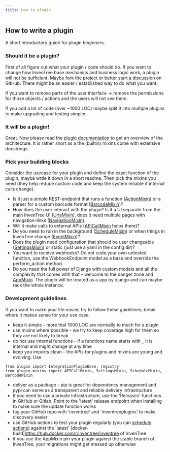 ```yaml
---
title: How to plugin
---
```


## How to write a plugin
A short introductory guide for plugin beginners.

### Should it be a plugin?
First of all figure out what your plugin / code should do.
If you want to change how InvenTree base mechanics and business logic work, a plugin will not be sufficient. Maybe fork the project or better [start a discussion](https://github.com/inventree/InvenTree/discussions) on GitHub. There might be an easier / established way to do what you want.

If you want to remove parts of the user interface -> remove the permissions for those objects / actions and the users will not see them.

If you add a lot of code (over ~1000 LOC) maybe split it into multiple plugins to make upgrading and testing simpler.

### It will be a plugin!
Great. Now please read the [plugin documentation](./plugins.md) to get an overview of the architecture. It is rather short as a the (builtin) mixins come with extensive docstrings.

### Pick your building blocks
Consider the usecase for your plugin and define the exact function of the plugin, maybe wrtie it down in a short readme. Then pick the mixins you need (they help reduce custom code and keep the system reliable if internal calls change).

- Is it just a simple REST-endpoint that runs a function ([ActionMixin](./plugins/action.md)) or a parser for a custom barcode format ([BarcodeMixin](./plugins/barcode.md))?
- How does the user interact with the plugin? Is it a UI separate from the main InvenTree UI ([UrlsMixin](./plugins/urls.md)), does it need multiple pages with navigation-links ([NavigationMixin](./plugins/navigation.md)).
- Will it make calls to external APIs ([APICallMixin](./plugins/api.md) helps there)?
- Do you need to run in the background ([ScheduleMixin](./plugins/schedule.md)) or when things in InvenTree change ([EventMixin](./plugins/event.md))?
- Does the plugin need configuration that should be user changeable ([SettingsMixin](./plugins/settings.md)) or static (just use a yaml in the config dir)?
- You want to receive webhooks? Do not code your own untested function, use the WebhookEndpoint model as a base and override the perform_action method.
- Do you need the full power of Django with custom models and all the complexity that comes with that – welcome to the danger zone and [AppMixin](./plugins/app.md). The plugin will be treated as a app by django and can maybe rack the whole instance.

### Development guidelines
If you want to make your life easier, try to follow these guidelines; break where it makes sense for your use case.

- keep it simple - more that 1000 LOC are normally to much for a plugin
- use mixins where possible - we try to keep coverage high for them so they are not likely to break
- do not use internal functions - if a functions name starts with `_` it is internal and might change at any time
- keep you imports clean - the APIs for plugins and mixins are young and evolving. Use
```
from plugin import IntegrationPluginBase, registry
from plugin.mixins import APICallMixin, SettingsMixin, ScheduleMixin, BarcodeMixin

```
- deliver as a package - pip is great for dependency management and pypi can serve as a transparent and reliable delivery infrastructure
- if you need to use a private infrastructure, use the 'Releases' functions in GitHub or Gitlab. Point to the 'latest' release endpoint when installing to make sure the update function works
- tag your GitHub repo with 'inventree' and 'inventreeplugins' to make discovery easier
- use GitHub actions to test your plugin regularly (you can [schedule actions](https://docs.github.com/en/actions/learn-github-actions/events-that-trigger-workflows#schedule)) against the 'latest' [docker-build]https://hub.docker.com/r/inventree/inventree of InvenTree
- if you use the AppMixin pin your plugin against the stable branch of InvenTree, your migrations might get messed up otherwise
